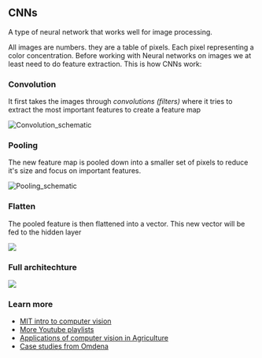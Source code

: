 ## CNNs
A type of neural network that works well for image processing.

All images are numbers. they are a table of pixels. Each pixel representing a color concentration.
Before working with Neural networks on images we at least need to do feature extraction. This is how CNNs work:


### Convolution
It first takes the images through _convolutions (filters)_ where it tries to extract the most important features to create a feature map

![Convolution_schematic](https://user-images.githubusercontent.com/70502261/179571885-9ee9ec20-5e03-4ce8-8b18-216167cef582.gif)

### Pooling
The new feature map is pooled down into a smaller set of pixels to reduce it's size and focus on important features.

![Pooling_schematic](https://user-images.githubusercontent.com/70502261/179571897-ed6d4b16-47f3-439e-96eb-1fba76c93aaa.gif)

### Flatten
The pooled feature is then flattened into a vector. This new vector will be fed to the hidden layer


![](https://1.bp.blogspot.com/-8izI66c0jcg/YKeD_sx55mI/AAAAAAAANjg/wg69J8ZqEucwCcTuQAtd4WJwnKdLLbjEgCLcBGAsYHQ/s0/flattening.jpg)


### Full architechture 
![](https://external-content.duckduckgo.com/iu/?u=https%3A%2F%2Ftse1.mm.bing.net%2Fth%3Fid%3DOIP.4_IJjj1tyMsD8CIkJ9vr-gHaCd%26pid%3DApi&f=1)


### Learn more

* [MIT intro to computer vision](http://introtodeeplearning.com/2020/slides/6S191_MIT_DeepLearning_L3.pdf)
* [More Youtube playlists](https://www.youtube.com/results?search_query=deep+learning+for+computer+vision)
* [Applications of computer vision in Agriculture](https://viso.ai/applications/computer-vision-in-agriculture/)
*  [Case studies from Omdena](https://omdena.com/tag/object-detection/)

